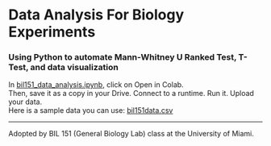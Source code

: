 # Data Analysis For Biology Experiments
### Using Python to automate Mann-Whitney U Ranked Test, T-Test, and data visualization   
In [bil151_data_analysis.ipynb](bil151_data_analysis.ipynb), click on Open in Colab.   
Then, save it as a copy in your Drive. Connect to a runtime. Run it. Upload your data.   
Here is a sample data you can use: [bil151data.csv](bil151data.csv)

----------------------
Adopted by BIL 151 (General Biology Lab) class at the University of Miami.
